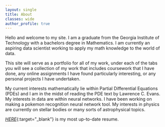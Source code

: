 ```yaml
---
layout: single
title: About
classes: wide
author_profile: true
---
```

Hello and welcome to my site. I am a graduate from the Georgia Institute of Technology with a bachelors degree in Mathematics. I am currently an aspiring data scientist working to apply my math knowledge to the world of data.

This site will serve as a portfolio for all of my work, under each of the tabs you will see a collection of my work that includes coursework that I have done, any online assignments I have found particularly interesting, or any personal projects I have undertaken. 

My current interests mathematically lie within Partial Differential Equations (PDEs) and I am in the midst of reading the PDE text by Lawrence C. Evans. My interests in data are within neural networks. I have been working on making a pokemon recognition neural network tool. My interests in physics are currently on stellar bodies or many sorts of astrophysical topics.

[*HERE*]({{sean-eva.github.io}}/assets/resume/Resume_EvaS.pdf){:target="_blank"} is my most up-to-date resume.